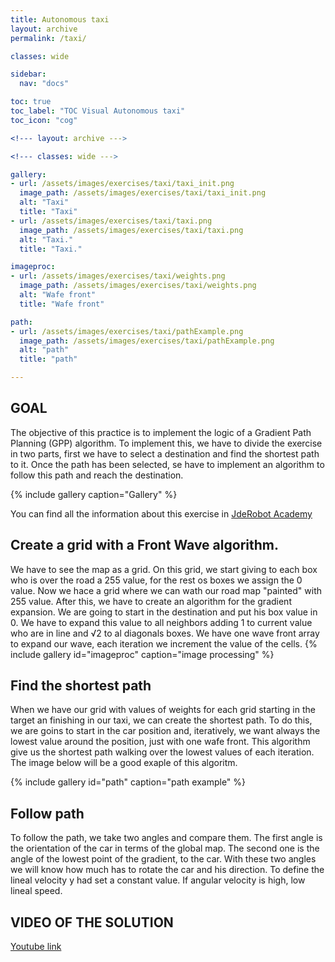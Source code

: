```yaml
---
title: Autonomous taxi
layout: archive
permalink: /taxi/

classes: wide

sidebar:
  nav: "docs"

toc: true
toc_label: "TOC Visual Autonomous taxi"
toc_icon: "cog"

<!--- layout: archive --->

<!--- classes: wide --->

gallery:
- url: /assets/images/exercises/taxi/taxi_init.png
  image_path: /assets/images/exercises/taxi/taxi_init.png
  alt: "Taxi"
  title: "Taxi"
- url: /assets/images/exercises/taxi/taxi.png
  image_path: /assets/images/exercises/taxi/taxi.png
  alt: "Taxi."
  title: "Taxi."

imageproc:
- url: /assets/images/exercises/taxi/weights.png
  image_path: /assets/images/exercises/taxi/weights.png
  alt: "Wafe front"
  title: "Wafe front"

path:
- url: /assets/images/exercises/taxi/pathExample.png
  image_path: /assets/images/exercises/taxi/pathExample.png
  alt: "path"
  title: "path"

---
```

## GOAL

The objective of this practice is to implement the logic of a Gradient Path Planning (GPP) algorithm. To implement this, we have to divide the exercise in two parts, first we have to select a destination and find the shortest path to it. Once the path has been selected, se have to implement an algorithm to follow this path and reach the destination.

{% include gallery caption="Gallery" %}

You can find all the information about this exercise in [JdeRobot Academy](http://jderobot.github.io/RoboticsAcademy/exercises/AutonomousCars/follow_line/)

## Create a grid with a Front Wave algorithm.

We have to see the map as a grid. On this grid, we start giving to each box who is over the road a 255 value, for the rest os boxes we assign the 0 value. Now we hace a grid where we can wath our road map "painted" with 255 value.
After this, we have to create an algorithm for the gradient expansion. We are going to start in the destination and put his box value in 0. We have to expand this value to all neighbors adding 1 to current value who are in line and √2 to al diagonals boxes. We have one wave front array to expand our wave, each iteration we increment the value of the cells.
{% include gallery id="imageproc" caption="image processing" %}

## Find the shortest path

When we have our grid with values of weights for each grid starting in the target an finishing in our taxi, we can create the shortest path. To do this, we are goins to start in the car position and, iteratively, we want always the lowest value around the position, just with one wafe front. This algorithm give us the shortest path walking over the lowest values of each iteration. The image below will be a good exaple of this algoritm.

{% include gallery id="path" caption="path example" %}

## Follow path

To follow the path, we take two angles and compare them. The first angle is the orientation of the car in terms of the global map. The second one is the angle of the lowest point of the gradient, to the car. With these two angles we will know how much has to rotate the car and his direction. To define the lineal velocity y had set a constant value. If angular velocity is high, low lineal speed.

## VIDEO OF THE SOLUTION

[Youtube link](https://www.youtube.com/watch?v=B5lmRhTmefE)

